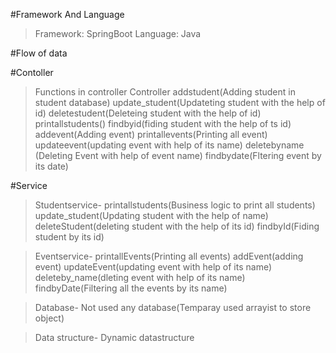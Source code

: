 #Framework And Language 
>Framework: SpringBoot
>Language: Java

#Flow of data

#Contoller
> Functions in controller Controller
  addstudent(Adding student in student database)
  update_student(Updateting student with the help of id)
  deletestudent(Deleteing student with the help of id)
  printallstudents()
  findbyid(fiding student with the help of ts id)
  addevent(Adding event)
  printallevents(Printing all event)
  updateevent(updating event with help of its name)
  deletebyname (Deleting Event with help of event name)
  findbydate(Fltering event by its date)
  
#Service

>Studentservice-
 printallstudents(Business logic to print all students)
 update_student(Updating student with the help of name)
 deleteStudent(deleting student with the help of its id)
findbyId(Fiding student by its id)

>Eventservice-
printallEvents(Printing all events)
addEvent(adding event)
updateEvent(updating event with help of its name)
deleteby_name(dleting event with help of its name)
findbyDate(Filtering all the events by its name)

>Database-
Not used any database(Temparay used arrayist to store object)

>Data structure-
Dynamic datastructure





